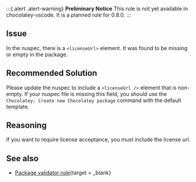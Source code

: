 ﻿---
Order: 80
Title: LicenseUrl Is Empty When Requiring License Acceptance
Description:
Category: Requirements
---

:::{.alert .alert-warning}
**Preliminary Notice**
This rule is not yet available in chocolatey-vscode.
It is a planned rule for 0.8.0.
:::

## Issue

In the nuspec, there is a `<licenseUrl>` element. It was found to be missing or empty in the package.

## Recommended Solution

Please update the nuspec to include a `<licenseUrl />` element that is non-empty. If your nuspec file is missing this field, you should use the `Chocolatey: Create new Chocolatey package` command with the default template.

## Reasoning

If you want to require license acceptance, you must include the license url.

## See also

- [Package validator rule](https://github.com/chocolatey/package-validator/wiki/LicenseUrlMissingWhenLicenseAcceptanceTrue){target = _blank}

